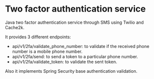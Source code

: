 # Two factor authentication service
Java two factor authentication service through SMS using Twilio and Cache2k.

It provides 3 different endpoints:
- api/v1/2fa/validate\_phone\_number: to validate if the received phone number is a mobile phone number.
- api/v1/2fa/send: to send a token to a particular phone number.
- api/v1/2fa/validate\_token: to validate the sent token.

Also it implements Spring Security base authentication validation.
